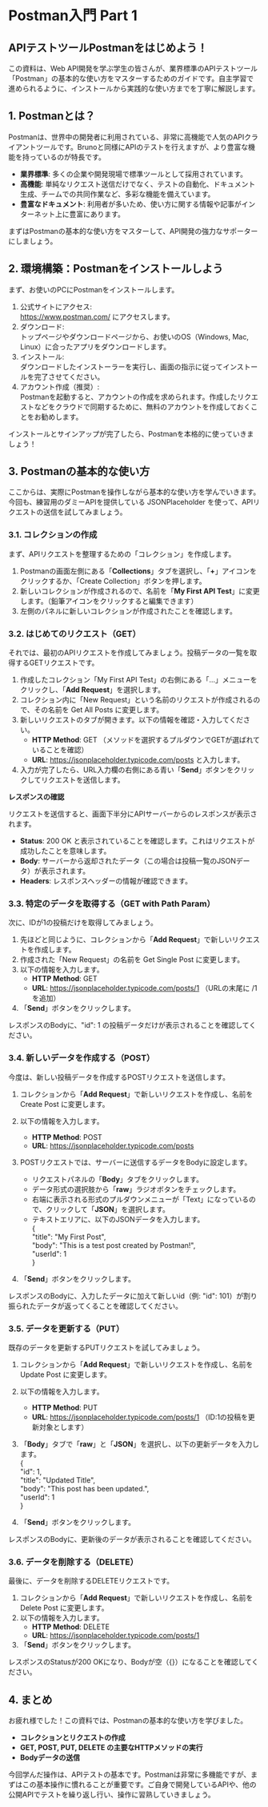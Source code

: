 # **Postman入門 Part 1**

## **APIテストツールPostmanをはじめよう！**

この資料は、Web API開発を学ぶ学生の皆さんが、業界標準のAPIテストツール「Postman」の基本的な使い方をマスターするためのガイドです。自主学習で進められるように、インストールから実践的な使い方までを丁寧に解説します。

## **1\. Postmanとは？**

Postmanは、世界中の開発者に利用されている、非常に高機能で人気のAPIクライアントツールです。Brunoと同様にAPIのテストを行えますが、より豊富な機能を持っているのが特長です。

* **業界標準**: 多くの企業や開発現場で標準ツールとして採用されています。  
* **高機能**: 単純なリクエスト送信だけでなく、テストの自動化、ドキュメント生成、チームでの共同作業など、多彩な機能を備えています。  
* **豊富なドキュメント**: 利用者が多いため、使い方に関する情報や記事がインターネット上に豊富にあります。

まずはPostmanの基本的な使い方をマスターして、API開発の強力なサポーターにしましょう。

## **2\. 環境構築：Postmanをインストールしよう**

まず、お使いのPCにPostmanをインストールします。

1. 公式サイトにアクセス:  
   https://www.postman.com/ にアクセスします。  
2. ダウンロード:  
   トップページやダウンロードページから、お使いのOS（Windows, Mac, Linux）に合ったアプリをダウンロードします。  
3. インストール:  
   ダウンロードしたインストーラーを実行し、画面の指示に従ってインストールを完了させてください。  
4. アカウント作成（推奨）:  
   Postmanを起動すると、アカウントの作成を求められます。作成したリクエストなどをクラウドで同期するために、無料のアカウントを作成しておくことをお勧めします。

インストールとサインアップが完了したら、Postmanを本格的に使っていきましょう！

## **3\. Postmanの基本的な使い方**

ここからは、実際にPostmanを操作しながら基本的な使い方を学んでいきます。  
今回も、練習用のダミーAPIを提供している JSONPlaceholder を使って、APIリクエストの送信を試してみましょう。

### **3.1. コレクションの作成**

まず、APIリクエストを整理するための「コレクション」を作成します。

1. Postmanの画面左側にある「**Collections**」タブを選択し、「**+**」アイコンをクリックするか、「Create Collection」ボタンを押します。  
2. 新しいコレクションが作成されるので、名前を「**My First API Test**」に変更します。（鉛筆アイコンをクリックすると編集できます）  
3. 左側のパネルに新しいコレクションが作成されたことを確認します。

### **3.2. はじめてのリクエスト（GET）**

それでは、最初のAPIリクエストを作成してみましょう。投稿データの一覧を取得するGETリクエストです。

1. 作成したコレクション「My First API Test」の右側にある「...」メニューをクリックし、「**Add Request**」を選択します。  
2. コレクション内に「New Request」という名前のリクエストが作成されるので、その名前を Get All Posts に変更します。  
3. 新しいリクエストのタブが開きます。以下の情報を確認・入力してください。  
   * **HTTP Method**: GET （メソッドを選択するプルダウンでGETが選ばれていることを確認）  
   * **URL**: https://jsonplaceholder.typicode.com/posts と入力します。  
4. 入力が完了したら、URL入力欄の右側にある青い「**Send**」ボタンをクリックしてリクエストを送信します。

**レスポンスの確認**

リクエストを送信すると、画面下半分にAPIサーバーからのレスポンスが表示されます。

* **Status**: 200 OK と表示されていることを確認します。これはリクエストが成功したことを意味します。  
* **Body**: サーバーから返却されたデータ（この場合は投稿一覧のJSONデータ）が表示されます。  
* **Headers**: レスポンスヘッダーの情報が確認できます。

### **3.3. 特定のデータを取得する（GET with Path Param）**

次に、IDが1の投稿だけを取得してみましょう。

1. 先ほどと同じように、コレクションから「**Add Request**」で新しいリクエストを作成します。  
2. 作成された「New Request」の名前を Get Single Post に変更します。  
3. 以下の情報を入力します。  
   * **HTTP Method**: GET  
   * **URL**: https://jsonplaceholder.typicode.com/posts/1 （URLの末尾に /1 を追加）  
4. 「**Send**」ボタンをクリックします。

レスポンスのBodyに、"id": 1 の投稿データだけが表示されることを確認してください。

### **3.4. 新しいデータを作成する（POST）**

今度は、新しい投稿データを作成するPOSTリクエストを送信します。

1. コレクションから「**Add Request**」で新しいリクエストを作成し、名前を Create Post に変更します。  
2. 以下の情報を入力します。  
   * **HTTP Method**: POST  
   * **URL**: https://jsonplaceholder.typicode.com/posts  
3. POSTリクエストでは、サーバーに送信するデータをBodyに設定します。  
   * リクエストパネルの「**Body**」タブをクリックします。  
   * データ形式の選択肢から「**raw**」ラジオボタンをチェックします。  
   * 右端に表示される形式のプルダウンメニューが「Text」になっているので、クリックして「**JSON**」を選択します。  
   * テキストエリアに、以下のJSONデータを入力します。  
     {  
       "title": "My First Post",  
       "body": "This is a test post created by Postman!",  
       "userId": 1  
     }

4. 「**Send**」ボタンをクリックします。

レスポンスのBodyに、入力したデータに加えて新しいid（例: "id": 101）が割り振られたデータが返ってくることを確認してください。

### **3.5. データを更新する（PUT）**

既存のデータを更新するPUTリクエストを試してみましょう。

1. コレクションから「**Add Request**」で新しいリクエストを作成し、名前を Update Post に変更します。  
2. 以下の情報を入力します。  
   * **HTTP Method**: PUT  
   * **URL**: https://jsonplaceholder.typicode.com/posts/1 （ID:1の投稿を更新対象とします）  
3. 「**Body**」タブで「**raw**」と「**JSON**」を選択し、以下の更新データを入力します。  
   {  
     "id": 1,  
     "title": "Updated Title",  
     "body": "This post has been updated.",  
     "userId": 1  
   }

4. 「**Send**」ボタンをクリックします。

レスポンスのBodyに、更新後のデータが表示されることを確認してください。

### **3.6. データを削除する（DELETE）**

最後に、データを削除するDELETEリクエストです。

1. コレクションから「**Add Request**」で新しいリクエストを作成し、名前を Delete Post に変更します。  
2. 以下の情報を入力します。  
   * **HTTP Method**: DELETE  
   * **URL**: https://jsonplaceholder.typicode.com/posts/1  
3. 「**Send**」ボタンをクリックします。

レスポンスのStatusが200 OKになり、Bodyが空（{}）になることを確認してください。

## **4\. まとめ**

お疲れ様でした！この資料では、Postmanの基本的な使い方を学びました。

* **コレクションとリクエストの作成**  
* **GET, POST, PUT, DELETE の主要なHTTPメソッドの実行**  
* **Bodyデータの送信**

今回学んだ操作は、APIテストの基本です。Postmanは非常に多機能ですが、まずはこの基本操作に慣れることが重要です。ご自身で開発しているAPIや、他の公開APIでテストを繰り返し行い、操作に習熟していきましょう。

